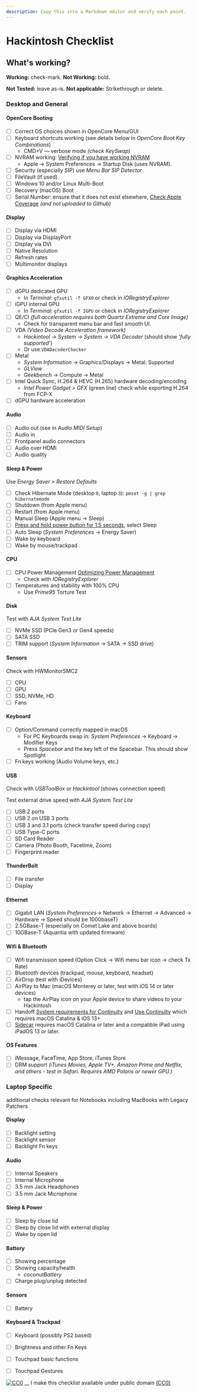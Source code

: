 ```yaml
---
description: Copy this into a Markdown editor and verify each point.
---
```


# Hackintosh Checklist

## What's working?

**Working:** check-mark. **Not Working:** bold.&#x20;

**Not Tested:** leave as-is. **Not applicable:** Strikethrough or delete.&#x20;

### Desktop and General

#### OpenCore Booting

* [ ] Correct OS choices shown in OpenCore Menu/GUI
* [ ] Keyboard shortcuts working (see details below in _OpenCore Boot Key Combinations_)
  * CMD+V — verbose mode _(check KeySwap)_
* [ ] NVRAM working: [Verifying if you have working NVRAM](https://dortania.github.io/OpenCore-Post-Install/misc/nvram.html#verifying-if-you-have-working-nvram)
  * Apple -> System Preferences -> Startup Disk (uses NVRAM).
* [ ] Security (especially SIP) use _Menu Bar SIP Detector_
* [ ] FileVault (if used)
* [ ] Windows 10 and/or Linux Multi-Boot
* [ ] Recovery (macOS) Boot
* [ ] Serial Number: ensure that it does not exist elsewhere, [Check Apple Coverage](https://checkcoverage.apple.com/us/en/) _(and not uploaded to Github)_

#### Display

* [ ] Display via HDMI
* [ ] Display via DisplayPort
* [ ] Display via DVI
* [ ] Native Resolution
* [ ] Refresh rates
* [ ] Multimonitor displays

#### Graphics Acceleration

* [ ] dGPU dedicated GPU
  * In _Terminal_: `gfxutil -f GFX0` or check in _IORegistryExplorer_
* [ ] iGPU internal GPU
  * In _Terminal_: `gfxutil -f IGPU` or check in _IORegistryExplorer_
* [ ] QE/CI _(full acceleration requires both Quartz Extreme and Core Image)_
  * Check for transparent menu bar and fast smooth UI.
* [ ] VDA _(Video Decode Acceleration framework)_
  * _Hackintool -> System -> System -> VDA Decoder_ (should show '_fully supported_')
  * Or use `VDADecoderChecker`
* [ ] Metal
  * _System Information_ -> Graphics/Displays -> Metal: Supported
  * _GLView_
  * _Geekbench_ -> Compute -> Metal
* [ ] Intel Quick Sync, H.264 & HEVC (H.265) hardware decoding/encoding
  * _Intel Power Gadget > GFX_ (green line) check while exporting H.264 from FCP-X
* [ ] dGPU hardware acceleration

#### Audio

* [ ] Audio out (see in _Audio MIDI Setup_)
* [ ] Audio in
* [ ] Frontpanel audio connectors
* [ ] Audio over HDMI
* [ ] Audio quality

#### Sleep & Power

Use _Energy Saver > Restore Defaults_

* [ ] Check Hibernate Mode (desktop `0`, laptop `3`): `pmset -g | grep hibernatemode`
* [ ] Shutdown (from Apple menu)
* [ ] Restart (from Apple menu)
* [ ] Manual Sleep (Apple menu -> Sleep)
* [ ] [Press and hold power button for 1.5 seconds](https://support.apple.com/en-us/HT201236), select Sleep
* [ ] Auto Sleep (_System Preferences_ -> Energy Saver)
* [ ] Wake by keyboard
* [ ] Wake by mouse/trackpad

#### CPU

* [ ] CPU Power Management [Optimizing Power Management](https://dortania.github.io/OpenCore-Post-Install/universal/pm.html#optimizing-power-management)
  * Check with _IORegistryExplorer_
* [ ] Temperatures and stability with 100% CPU
  * Use _Prime95_ Torture Test

#### Disk

Test with _AJA System Test Lite_

* [ ] NVMe SSD (PCIe Gen3 or Gen4 speeds)
* [ ] SATA SSD
* [ ] TRIM support (_System Information_ -> SATA -> SSD drive)

#### Sensors

Check with HWMonitorSMC2

* [ ] CPU
* [ ] GPU
* [ ] SSD, NVMe, HD
* [ ] Fans

#### Keyboard

* [ ] Option/Command correctly mapped in macOS
  * For PC Keyboards swap in: _System Preferences_ -> Keyboard -> Modifier Keys
  * Press _Spacebar_ and the key left of the Spacebar. This should show Spotlight
* [ ] Fn keys working (Audio Volume keys, etc.)

#### USB

Check with _USBToolBox_ or _Hackintool_ (shows connection speed)

Test external drive speed with _AJA System Test Lite_

* [ ] USB 2 ports
* [ ] USB 2 on USB 3 ports
* [ ] USB 3 and 3.1 ports (check transfer speed during copy)
* [ ] USB Type-C ports
* [ ] SD Card Reader
* [ ] Camera (Photo Booth, Facetime, Zoom)
* [ ] Fingerprint reader

#### ThunderBolt

* [ ] File transfer
* [ ] Display

#### Ethernet

* [ ] Gigabit LAN (_System Preferences_-> Network -> Ethernet -> Advanced -> Hardware -> Speed should be 1000baseT)
* [ ] 2.5GBase-T (especially on Comet Lake and above boards)
* [ ] 10GBase-T (Aquantia with updated firmware)

#### Wifi & Bluetooth

* [ ] Wifi transmission speed (Option Click -> Wifi menu bar icon -> check Tx Rate)
* [ ] Bluetooth devices (trackpad, mouse, keyboard, headset)
* [ ] AirDrop (test with iDevices)
* [ ] AirPlay to Mac (macOS Monterey or later, test with iOS 14 or later devices)
  * tap the AirPlay icon on your Apple device to share videos to your Hackintosh
* [ ] Handoff [System requirements for Continuity](https://support.apple.com/en-us/HT204689) and [Use Continuity](https://support.apple.com/en-us/HT204681) which requires macOS Catalina & iOS 13+
* [ ] [Sidecar](https://support.apple.com/en-us/HT210380) requires macOS Catalina or later and a compatible iPad using iPadOS 13 or later.

#### OS Features

* [ ] iMessage, FaceTime, App Store, iTunes Store
* [ ] DRM support _(iTunes Movies, Apple TV+. Amazon Prime and Netflix, and others - test in Safari. Requires AMD Polaris or newer GPU.)_

### Laptop Specific

additional checks relevant for Notebooks including MacBooks with Legacy Patchers

#### Display

* [ ] Backlight setting
* [ ] Backlight sensor
* [ ] Backlight Fn keys

#### Audio

* [ ] Internal Speakers
* [ ] Internal Microphone
* [ ] 3.5 mm Jack Headphones
* [ ] 3.5 mm Jack Microphone

#### Sleep & Power

* [ ] Sleep by close lid
* [ ] Sleep by close lid with external display
* [ ] Wake by open lid

#### Battery

* [ ] Showing percentage
* [ ] Showing capacity/health
  * _coconutBattery_
* [ ] Charge plug/unplug detected

#### Sensors

* [ ] Battery

#### Keyboard & Trackpad

* [ ] Keyboard (possibly PS2 based)
* [ ] Brightness and other Fn Keys
* [ ] Touchpad basic functions
* [ ] Touchpad Gestures



[![CC0](https://i.creativecommons.org/p/zero/1.0/88x31.png)](https://creativecommons.org/publicdomain/zero/1.0/) __ I make this checklist available under public domain [(CC0)](https://creativecommons.org/share-your-work/public-domain/cc0/)
